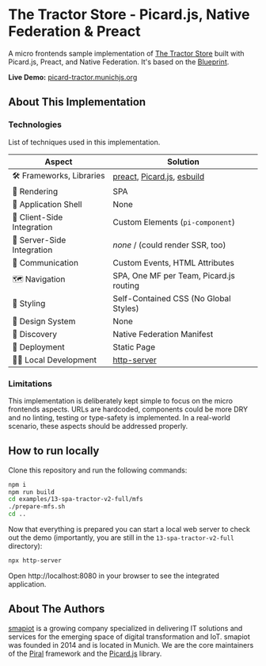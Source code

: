 # The Tractor Store - Picard.js, Native Federation & Preact

A micro frontends sample implementation of [The Tractor Store](https://micro-frontends.org/tractor-store/) built with Picard.js, Preact, and Native Federation. It's based on the [Blueprint](https://github.com/neuland/tractor-store-blueprint).

**Live Demo:** [picard-tractor.munichjs.org](https://picard-tractor.munichjs.org/)

## About This Implementation

### Technologies

List of techniques used in this implementation.

| Aspect                     | Solution                                  |
| -------------------------- | ----------------------------------------- |
| 🛠️ Frameworks, Libraries   | [preact], [Picard.js], [esbuild]         |
| 📝 Rendering               | SPA                                      |
| 🐚 Application Shell       | None                                      |
| 🧩 Client-Side Integration | Custom Elements (`pi-component`)          |
| 🧩 Server-Side Integration | *none* / (could render SSR, too)          |
| 📣 Communication           | Custom Events, HTML Attributes            |
| 🗺️ Navigation              | SPA, One MF per Team, Picard.js routing   |
| 🎨 Styling                 | Self-Contained CSS (No Global Styles)     |
| 🍱 Design System           | None                                      |
| 🔮 Discovery               | Native Federation Manifest                |
| 🚚 Deployment              | Static Page                               |
| 👩‍💻 Local Development       | [http-server]                             |

[preact]: https://preactjs.com/
[Picard.js]: https://picard.js.org/
[esbuild]: https://esbuild.github.io/
[http-server]: https://www.npmjs.com/package/http-server

### Limitations

This implementation is deliberately kept simple to focus on the micro frontends aspects. URLs are hardcoded, components could be more DRY and no linting, testing or type-safety is implemented. In a real-world scenario, these aspects should be addressed properly.

## How to run locally

Clone this repository and run the following commands:

```bash
npm i
npm run build
cd examples/13-spa-tractor-v2-full/mfs
./prepare-mfs.sh
cd ..
```

Now that everything is prepared you can start a local web server to check out the demo (importantly, you are still in the `13-spa-tractor-v2-full` directory):

```bash
npx http-server
```

Open http://localhost:8080 in your browser to see the integrated application.

## About The Authors

[smapiot](https://smapiot.com/) is a growing company specialized in delivering IT solutions and services for the emerging space of digital transformation and IoT. smapiot was founded in 2014 and is located in Munich. We are the core maintainers of the [Piral](https://www.piral.io) framework and the [Picard.js](https://picard.js.org) library.

